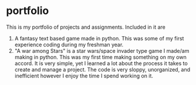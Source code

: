 # portfolio
This is my portfolio of projects and assignments. Included in it are

1. A fantasy text based game made in python. This was some of my first experience coding during my freshman year.
2. "A war among Stars" is a star wars/space invader type game I made/am making in python. This was my first time making something on my own accord. It is very simple, yet I learned a lot about the process it takes to create and manage a project. The code is very sloppy, unorganized, and inefficient however I enjoy the time I spend working on it. 
